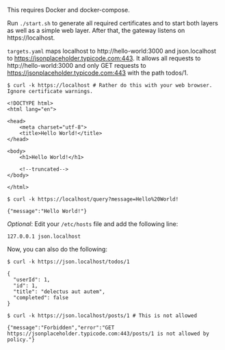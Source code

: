 This requires Docker and docker-compose.

Run `./start.sh` to generate all required certificates and to start both layers as well as a simple web layer. After that, the gateway listens on https://localhost. 

`targets.yaml` maps localhost to http://hello-world:3000 and json.localhost to https://jsonplaceholder.typicode.com:443. It allows all requests to http://hello-world:3000 and only GET requests to https://jsonplaceholder.typicode.com:443 with the path todos/1.

```shell
$ curl -k https://localhost # Rather do this with your web browser. Ignore certificate warnings.

<!DOCTYPE html>
<html lang="en">

<head>
    <meta charset="utf-8">
    <title>Hello World!</title>
</head>

<body>
    <h1>Hello World!</h1>

    <!--truncated-->
</body>

</html>

$ curl -k https://localhost/query?message=Hello%20World!

{"message":"Hello World!"}
```

*Optional*: Edit your `/etc/hosts` file and add the following line:

```
127.0.0.1 json.localhost
```

Now, you can also do the following:

```shell
$ curl -k https://json.localhost/todos/1

{
  "userId": 1,
  "id": 1,
  "title": "delectus aut autem",
  "completed": false
}

$ curl -k https://json.localhost/posts/1 # This is not allowed

{"message":"Forbidden","error":"GET https://jsonplaceholder.typicode.com:443/posts/1 is not allowed by policy."}
```
